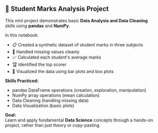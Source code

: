 ## 🧐 Student Marks Analysis Project

This mini project demonstrates basic **Data Analysis and Data Cleaning** skills using **pandas** and **NumPy**.

In this notebook:
- 📋 Created a synthetic dataset of student marks in three subjects
- 🧹 Handled missing values cleanly
- 📈 Calculated each student's average marks
- 🏆 Identified the top scorer
- 🎨 Visualized the data using bar plots and box plots

**Skills Practiced:**  
- pandas DataFrame operations (creation, exploration, manipulation)  
- NumPy array operations (mean calculation)  
- Data Cleaning (handling missing data)  
- Data Visualization (basic plots)

**Goal:**  
Learn and apply fundamental **Data Science** concepts through a hands-on project, rather than just theory or copy-pasting.

